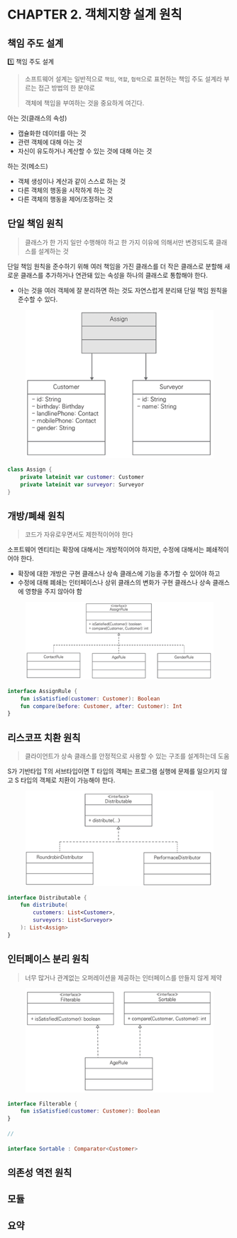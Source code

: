 # CHAPTER 2. 객체지향 설계 원칙

## 책임 주도 설계

1️⃣ 책임 주도 설계

> 소프트웨어 설계는 일반적으로 `책임`, `역할`, `협력`으로 표현하는 책임 주도 설계라 부르는 접근 방법의 한 분야로
>
> 객체에 책임을 부여하는 것을 중요하게 여긴다.

아는 것(클래스의 속성)
- 캡슐화한 데이터를 아는 것
- 관련 객체에 대해 아는 것
- 자신이 유도하거나 계산할 수 있는 것에 대해 아는 것

하는 것(메소드)
- 객체 생성이나 계산과 같이 스스로 하는 것
- 다른 객체의 행동을 시작하게 하는 것
- 다른 객체의 행동을 제어/조정하는 것

## 단일 책임 원칙

> 클래스가 한 가지 일만 수행해야 하고 한 가지 이유에 의해서만 변경되도록 클래스를 설계하는 것

단일 책임 원칙을 준수하기 위해 여러 책임을 가진 클래스를 더 작은 클래스로 분할해 새로운 클래스를 추가하거나 연관돼 있는 속성을 하나의 클래스로 통합해야 한다.
- 아는 것을 여러 객체에 잘 분리하면 하는 것도 자연스럽게 분리돼 단일 책임 원칙을 준수할 수 있다.

<figure><img src="../../.gitbook/assets/microservices-eventsourcing/2-5.png" alt=""><figcaption></figcaption></figure>

```kotlin
class Assign {
    private lateinit var customer: Customer
    private lateinit var surveyor: Surveyor
}
```

## 개방/폐쇄 원칙

> 코드가 자유로우면서도 제한적이어야 한다

소프트웨어 엔티티는 확장에 대해서는 개방적이어야 하지만, 수정에 대해서는 폐쇄적이어야 한다.
- 확장에 대한 개방은 구현 클래스나 상속 클래스에 기능을 추가할 수 있어야 하고
- 수정에 대해 폐쇄는 인터페이스나 상위 클래스의 변화가 구현 클래스나 상속 클래스에 영향을 주지 않아야 함

<figure><img src="../../.gitbook/assets/microservices-eventsourcing/2-7.png" alt=""><figcaption></figcaption></figure>

```kotlin
interface AssignRule {
    fun isSatisfied(customer: Customer): Boolean
    fun compare(before: Customer, after: Customer): Int
}
```

## 리스코프 치환 원칙

> 클라이언트가 상속 클래스를 안정적으로 사용할 수 있는 구조를 설계하는데 도움

S가 기반타입 T의 서브타입이면 T 타입의 객체는 프로그램 실행에 문제를 일으키지 않고 S 타입의 객체로 치환이 가능해야 한다.

<figure><img src="../../.gitbook/assets/microservices-eventsourcing/2-8.png" alt=""><figcaption></figcaption></figure>

```kotlin
interface Distributable {
    fun distribute(
        customers: List<Customer>, 
        surveyors: List<Surveyor>
    ): List<Assign>
}
```

## 인터페이스 분리 원칙

> 너무 많거나 관계없는 오퍼레이션을 제공하는 인터페이스를 만들지 않게 제약

<figure><img src="../../.gitbook/assets/microservices-eventsourcing/2-9.png" alt=""><figcaption></figcaption></figure>

```kotlin
interface Filterable {
    fun isSatisfied(customer: Customer): Boolean
}

//

interface Sortable : Comparator<Customer>
```

## 의존성 역전 원칙

## 모듈

## 요약
